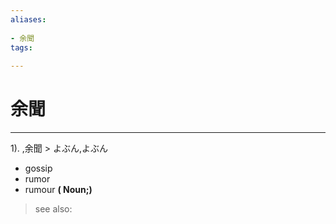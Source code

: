 ```yaml
---
aliases:
    
- 余聞
tags:
    
---
```


# 余聞
---
1).
,余聞 > よぶん,よぶん

- gossip
- rumor
- rumour
**( Noun;)**
> see also: 
            